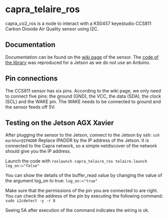 # capra_telaire_ros

capra_co2_ros is a node to interact with a KS0457 keyestudio CCS811 Carbon Dioxide Air Quality sensor using I2C.


## Documentation
Documentation can be found on the [wiki page](https://wiki.keyestudio.com/KS0457_keyestudio_CCS811_Carbon_Dioxide_Air_Quality_Sensor) of the sensor. The [code of the library](https://www.dropbox.com/sh/or1jzflapzbdepd/AAAGrCZgyjPOtNyLYNcyzL90a/Libraries/CCS811?dl=0&preview=CCS811.cpp) was reproduced for a Jetson as we do not use an Arduino.


## Pin connections
The CCS811 sensor has six pins. According to the wiki page, we only need to connect five pins: the ground (GND), the VCC, the data (SDA), the clock (SCL) and the WAKE pin. The WAKE needs to be connected to ground and the sensor feeds off 5V.


## Testing on the Jetson AGX Xavier 
After plugging the sensor to the Jetson, connect to the Jetson by ssh:
```ssh markhor­@IPADDR```
Replace IPADDR by the IP address of the Jetson. It is connected to the Capra network, so a simple netdiscover of the network should give you the IP address.

Launch the code with ```roslaunch capra_telaire_ros telaire.launch log_on:="false"```

You can show the details of the buffer_read value by changing the value of the argument log_on to true: ```log_on:="true"```

Make sure that the permissions of the pin you are connected to are right. You can check the address of the pin by executing the following command:
```sudo i2cdetect -y -r 8```

Seeing 5A after execution of the command indicates the wiring is ok.
